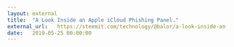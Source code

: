 ```yaml
---
layout: external
title:  "A Look Inside an Apple iCloud Phishing Panel."
external_url:   https://steemit.com/technology/@balor/a-look-inside-an-apple-icloud-phishing-panel
date:   2019-05-25 00:00:00
---
```

